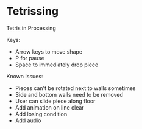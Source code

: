 Tetrissing
==========

Tetris in Processing


Keys:
 - Arrow keys to move shape
 - P for pause 
 - Space to immediately drop piece

Known Issues:
 - Pieces can't be rotated next to walls sometimes
 - Side and bottom walls need to be removed
 - User can slide piece along floor
 - Add animation on line clear
 - Add losing condition
 - Add audio